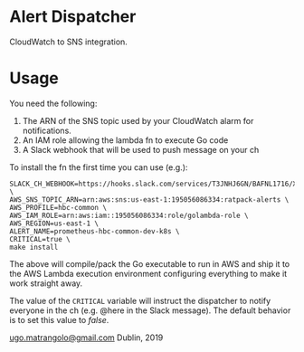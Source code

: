 # Alert Dispatcher

CloudWatch to SNS integration.

# Usage

You need the following:

1. The ARN of the SNS topic used by your CloudWatch alarm for
   notifications.
2. An IAM role allowing the lambda fn to execute Go code
3. A Slack webhook that will be used to push message on your ch

To install the fn the first time you can use (e.g.):

```
SLACK_CH_WEBHOOK=https://hooks.slack.com/services/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 \
AWS_SNS_TOPIC_ARN=arn:aws:sns:us-east-1:195056086334:ratpack-alerts \
AWS_PROFILE=hbc-common \
AWS_IAM_ROLE=arn:aws:iam::195056086334:role/golambda-role \
AWS_REGION=us-east-1 \
ALERT_NAME=prometheus-hbc-common-dev-k8s \
CRITICAL=true \
make install
```

The above will compile/pack the Go executable to run in AWS and ship
it to the AWS Lambda execution environment configuring everything to
make it work straight away.

The value of the `CRITICAL` variable will instruct the dispatcher to
notify everyone in the ch (e.g. @here in the Slack message). The
default behavior is to set this value to *false*.

ugo.matrangolo@gmail.com
Dublin, 2019
